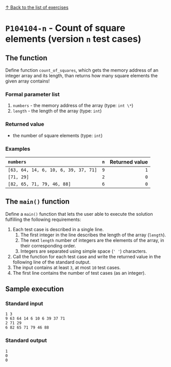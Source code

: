 
[↑ Back to the list of exercises](./README.md)

# `P104104-n` - Count of square elements (version `n` test cases)

## The function

Define function `count_of_squares`, which gets the memory address of an integer array and its length, than returns how many square elements the given array contains!

### Formal parameter list
         
1. `numbers` - the memory address of the array (type: `int \*`)
1. `length` - the length of the array (type: `int`)


### Returned value

* the number of square elements (type: `int`)

### Examples

| `numbers` | `n` | Returned value | 
| :--- | ---: | ---: | 
| `[63, 64, 14, 6, 10, 6, 39, 37, 71]` | `9` | `1` |
| `[71, 29]` | `2` | `0` |
| `[82, 65, 71, 79, 46, 88]` | `6` | `0` |

## The `main()` function

Define a `main()` function that lets the user able to execute the solution fulfilling the following requirements:

1. Each test case is described in a single line.
    1. The first integer in the line describes the length of the array (`length`).
    1. The next `length` number of integers are the elements of the array, in their corresponding order.
    1. Integers are separated using simple space (`' '`) characters.
1. Call the function for each test case and write the returned value in the following line of the standard output.
1. The input contains at least `3`, at most `10` test cases.
1. The first line contains the number of test cases (as an integer).

## Sample execution

### Standard input

```
1 3
9 63 64 14 6 10 6 39 37 71
2 71 29
6 82 65 71 79 46 88
```

### Standard output

```
1
0
0
```
